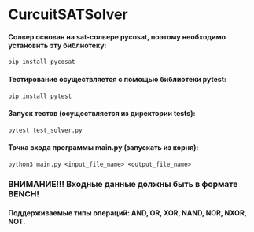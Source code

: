 # CurcuitSATSolver

#### Солвер основан на sat-солвере pycosat, поэтому необходимо установить эту библиотеку:
``` pip install pycosat ```

#### Тестирование осуществляется с помощью библиотеки pytest:
``` pip install pytest ```

#### Запуск тестов (осуществляется из директории tests):
``` pytest test_solver.py ```

#### Точка входа программы main.py (запускать из корня):
``` python3 main.py <input_file_name> <output_file_name> ```

### ВНИМАНИЕ!!! Входные данные должны быть в формате BENCH! 
#### Поддерживаемые типы операций: AND, OR, XOR, NAND, NOR, NXOR, NOT.
